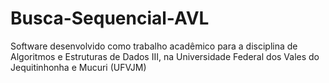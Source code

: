 # Busca-Sequencial-AVL
Software desenvolvido como trabalho acadêmico para a disciplina de Algoritmos e Estruturas de Dados III, na Universidade Federal dos Vales do Jequitinhonha e Mucuri (UFVJM)
